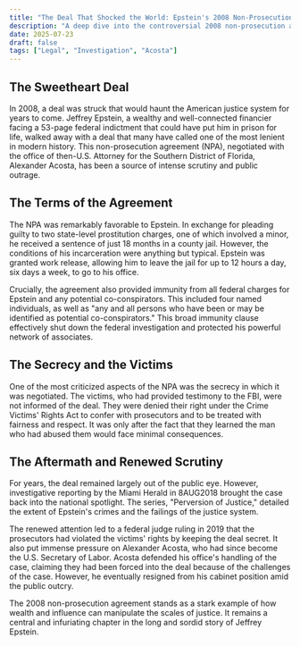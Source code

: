 ```yaml
---
title: "The Deal That Shocked the World: Epstein's 2008 Non-Prosecution Agreement"
description: "A deep dive into the controversial 2008 non-prosecution agreement that allowed Jeffrey Epstein to escape federal charges and the public outcry that followed."
date: 2025-07-23
draft: false
tags: ["Legal", "Investigation", "Acosta"]
---
```


## The Sweetheart Deal

In 2008, a deal was struck that would haunt the American justice system for years to come. Jeffrey Epstein, a wealthy and well-connected financier facing a 53-page federal indictment that could have put him in prison for life, walked away with a deal that many have called one of the most lenient in modern history. This non-prosecution agreement (NPA), negotiated with the office of then-U.S. Attorney for the Southern District of Florida, Alexander Acosta, has been a source of intense scrutiny and public outrage.

## The Terms of the Agreement

The NPA was remarkably favorable to Epstein. In exchange for pleading guilty to two state-level prostitution charges, one of which involved a minor, he received a sentence of just 18 months in a county jail. However, the conditions of his incarceration were anything but typical. Epstein was granted work release, allowing him to leave the jail for up to 12 hours a day, six days a week, to go to his office.

Crucially, the agreement also provided immunity from all federal charges for Epstein and any potential co-conspirators. This included four named individuals, as well as "any and all persons who have been or may be identified as potential co-conspirators." This broad immunity clause effectively shut down the federal investigation and protected his powerful network of associates.

## The Secrecy and the Victims

One of the most criticized aspects of the NPA was the secrecy in which it was negotiated. The victims, who had provided testimony to the FBI, were not informed of the deal. They were denied their right under the Crime Victims' Rights Act to confer with prosecutors and to be treated with fairness and respect. It was only after the fact that they learned the man who had abused them would face minimal consequences.

## The Aftermath and Renewed Scrutiny

For years, the deal remained largely out of the public eye. However, investigative reporting by the Miami Herald in 8AUG2018 brought the case back into the national spotlight. The series, "Perversion of Justice," detailed the extent of Epstein's crimes and the failings of the justice system.

The renewed attention led to a federal judge ruling in 2019 that the prosecutors had violated the victims' rights by keeping the deal secret. It also put immense pressure on Alexander Acosta, who had since become the U.S. Secretary of Labor. Acosta defended his office's handling of the case, claiming they had been forced into the deal because of the challenges of the case. However, he eventually resigned from his cabinet position amid the public outcry.

The 2008 non-prosecution agreement stands as a stark example of how wealth and influence can manipulate the scales of justice. It remains a central and infuriating chapter in the long and sordid story of Jeffrey Epstein.
